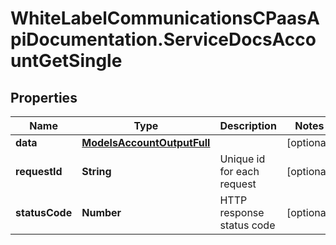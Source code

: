# WhiteLabelCommunicationsCPaasApiDocumentation.ServiceDocsAccountGetSingle

## Properties

Name | Type | Description | Notes
------------ | ------------- | ------------- | -------------
**data** | [**ModelsAccountOutputFull**](ModelsAccountOutputFull.md) |  | [optional] 
**requestId** | **String** | Unique id for each request | [optional] 
**statusCode** | **Number** | HTTP response status code | [optional] 


